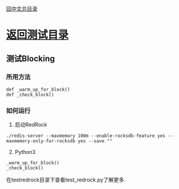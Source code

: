 [回中文总目录](menu_cn.md) 

# [返回测试目录](test_cn.md)

## 测试Blocking

### 所用方法

```
def _warm_up_for_block()
def _check_block()
```

### 如何运行
1. 启动RedRock
```
./redis-server --maxmemory 100m --enable-rocksdb-feature yes --maxmemory-only-for-rocksdb yes --save ""
```
2. Python3
```
_warm_up_for_block()
_check_block()
```

在testredrock目录下查看test_redrock.py了解更多.